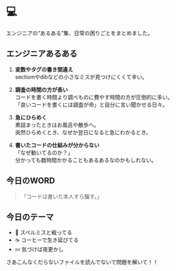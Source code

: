 # 💻 

エンジニアの“あるある”集、日常の困りごとをまとめました。

## エンジニアあるある

1. **変数やタグの書き間違え**  
   sectiomやdibなどの小さなミスが見つけにくくて辛い。  

2. **調査の時間の方が長い**  
   コードを書く時間より調べものに費やす時間の方が圧倒的に多い。  
   「良いコードを書くには調査が命」と自分に言い聞かせる日々。

3. **急にひらめく**  
   煮詰まったときはお風呂や散歩へ。  
   突然ひらめくとき、なぜか翌日になると急にわかるとき。

4. **書いたコードの仕組みが分からない**  
   「なぜ動いてるのか？」  
   分かっても数時間かかることもあるあるなのかもしれない。

## 今日のWORD

> 「コードは書いた本人すら騙す。」

## 今日のテーマ

- 🤔 スペルミスと戦ってる  
- ☕ コーヒーで生き延びてる  
- 💤 気づけば夜更かし

さあこんなくだらないファイルを読んでないで問題を解いて！！
